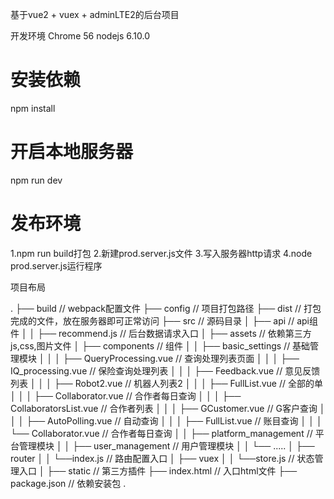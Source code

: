 基于vue2 + vuex + adminLTE2的后台项目

开发环境 Chrome 56 nodejs 6.10.0

# 安装依赖
npm install

# 开启本地服务器
npm run dev

# 发布环境
 1.npm run build打包
 2.新建prod.server.js文件
 3.写入服务器http请求
 4.node prod.server.js运行程序




项目布局

.
├── build                                       // webpack配置文件
├── config                                      // 项目打包路径
├── dist                                        // 打包完成的文件，放在服务器即可正常访问
├── src                                         // 源码目录
│   ├── api                                     // api组件
│   │   ├── recommend.js                        // 后台数据请求入口
│   ├── assets                                  // 依赖第三方js,css,图片文件
│   ├── components                              // 组件
│   │   ├── basic_settings                      // 基础管理模块
│   │   │   ├── QueryProcessing.vue             // 查询处理列表页面
│   │   │   ├── IQ_processing.vue               // 保险查询处理列表
│   │   │   ├── Feedback.vue                    // 意见反馈列表
│   │   │   ├── Robot2.vue                      // 机器人列表2
│   │   │   ├── FullList.vue                    // 全部的单
│   │   │   ├── Collaborator.vue                // 合作者每日查询
│   │   │   ├── CollaboratorsList.vue           // 合作者列表
│   │   │   ├── GCustomer.vue                   // G客户查询
│   │   │   ├── AutoPolling.vue                 // 自动查询
│   │   │   ├── FullList.vue                    // 账目查询
│   │   │   └── Collaborator.vue                // 合作者每日查询
│   │   ├── platform_management                 // 平台管理模块
│   │   ├── user_management                     // 用户管理模块
│   │   └── .....
│   ├── router
│   │   └──index.js                             // 路由配置入口
│   ├── vuex
│   │   └──store.js                             // 状态管理入口
│   ├── static                                  // 第三方插件
├── index.html                                  // 入口html文件
├── package.json                                // 依赖安装包
.
